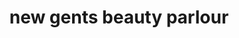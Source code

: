 ---
title: "new gents beauty parlour"
url: /kottayam/new-gents-beauty-parlour-kottayam-kozhencherry-highway/
shop: beauty
---